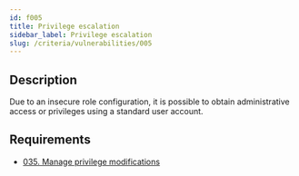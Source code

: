 ```yaml
---
id: f005
title: Privilege escalation
sidebar_label: Privilege escalation
slug: /criteria/vulnerabilities/005
---
```


## Description

Due to an insecure role configuration,
it is possible to obtain administrative access or privileges
using a standard user account.

## Requirements

- [035. Manage privilege modifications](/criteria/requirements/035)
